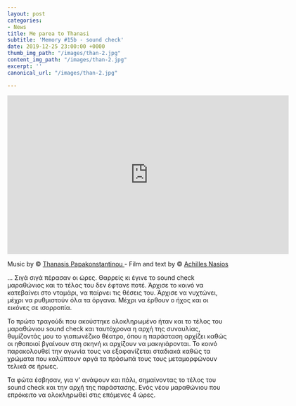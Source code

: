```yaml
---
layout: post
categories:
- News
title: Me parea to Thanasi
subtitle: 'Memory #15b - sound check'
date: 2019-12-25 23:00:00 +0000
thumb_img_path: "/images/than-2.jpg"
content_img_path: "/images/than-2.jpg"
excerpt: ''
canonical_url: "/images/than-2.jpg"

---
```

<iframe src="https://player.vimeo.com/video/14932879" width="640" height="360" frameborder="0" allow="autoplay; fullscreen" allowfullscreen></iframe>

Music by © <a href="https://www.facebook.com/ThanasisPapakonstantinou/ " target="blank">Thanasis Papakonstantinou </a> - Film and text by © <a href="https://www.facebook.com/achilles.nasios" target="blank">Achilles Nasios</a>

... Σιγά σιγά πέρασαν οι ώρες. Θαρρείς κι έγινε το sound check μαραθώνιος και το τέλος του δεν έφτανε ποτέ. Άρχισε το κοινό να κατεβαίνει στο νταμάρι, να παίρνει τις θέσεις του. Άρχισε να νυχτώνει, μέχρι να ρυθμιστούν όλα τα όργανα. Μέχρι να έρθουν ο ήχος και οι εικόνες σε ισορροπία. 

Το πρώτο τραγούδι που ακούστηκε ολοκληρωμένο ήταν και το τέλος του μαραθώνιου sound check και ταυτόχρονα η αρχή της συναυλίας, θυμίζοντάς μου το γιαπωνέζικο θέατρο, όπου η παράσταση αρχίζει καθώς οι ηθοποιοί βγαίνουν στη σκηνή κι αρχίζουν να μακιγιάρονται. Το κοινό παρακολουθεί την αγωνία τους να εξαφανίζεται σταδιακά καθώς τα χρώματα που καλύπτουν αργά τα πρόσωπά τους τους μεταμορφώνουν τελικά σε ήρωες. 

Τα φώτα έσβησαν, για ν' ανάψουν και πάλι, σημαίνοντας το τέλος του sound check και την αρχή της παράστασης. Ενός νέου μαραθώνιου που επρόκειτο να ολοκληρωθεί στις επόμενες 4 ώρες.